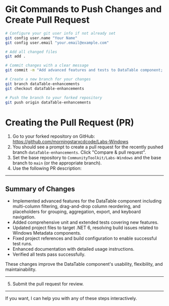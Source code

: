# Git Commands to Push Changes and Create Pull Request

```bash
# Configure your git user info if not already set
git config user.name "Your Name"
git config user.email "your.email@example.com"

# Add all changed files
git add .

# Commit changes with a clear message
git commit -m "Add advanced features and tests to DataTable component; update project to .NET 6"

# Create a new branch for your changes
git branch dataTable-enhancements
git checkout dataTable-enhancements

# Push the branch to your forked repository
git push origin dataTable-enhancements
```

# Creating the Pull Request (PR)

1. Go to your forked repository on GitHub: https://github.com/morningstarxcdcode/Labs-Windows
2. You should see a prompt to create a pull request for the recently pushed branch `dataTable-enhancements`. Click "Compare & pull request".
3. Set the base repository to `CommunityToolkit/Labs-Windows` and the base branch to `main` (or the appropriate branch).
4. Use the following PR description:

---

## Summary of Changes

- Implemented advanced features for the DataTable component including multi-column filtering, drag-and-drop column reordering, and placeholders for grouping, aggregation, export, and keyboard navigation.
- Added comprehensive unit and extended tests covering new features.
- Updated project files to target .NET 6, resolving build issues related to Windows Metadata components.
- Fixed project references and build configuration to enable successful test runs.
- Enhanced documentation with detailed usage instructions.
- Verified all tests pass successfully.

These changes improve the DataTable component's usability, flexibility, and maintainability.

---

5. Submit the pull request for review.

---

If you want, I can help you with any of these steps interactively.
